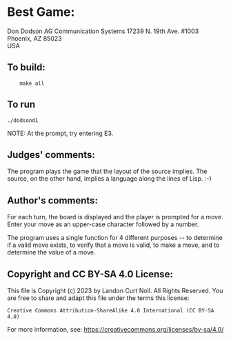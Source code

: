 # Best Game:

Don Dodson
AG Communication Systems
17239 N. 19th Ave. #1003
Phoenix, AZ 85023  
USA

## To build:

        make all

## To run

	./dodsond1
    
NOTE: At the prompt, try entering E3.

## Judges' comments:

The program plays the game that the layout of the source implies.
The source, on the other hand, implies a language along the
lines of Lisp.  :-)

## Author's comments:

For each turn, the board is displayed and the player is prompted for
a move.  Enter your move as an upper-case  character followed by a number.

The program uses a single function for 4 different purposes -- to
determine if a valid move exists, to verify that a move is valid, to
make a move, and to determine the value of a move.

## Copyright and CC BY-SA 4.0 License:

This file is Copyright (c) 2023 by Landon Curt Noll.  All Rights Reserved.
You are free to share and adapt this file under the terms this license:

    Creative Commons Attribution-ShareAlike 4.0 International (CC BY-SA 4.0)

For more information, see: https://creativecommons.org/licenses/by-sa/4.0/
